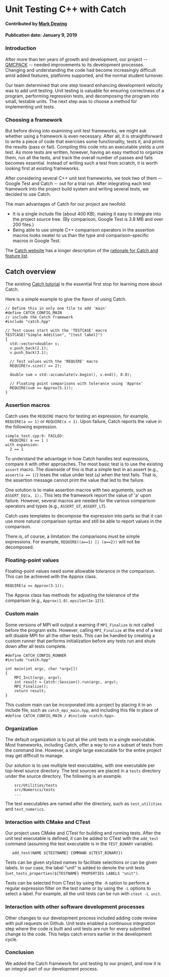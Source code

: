 # Unit Testing C++ with Catch

#### Contributed by [Mark Dewing](https://github.com/markdewing)

#### Publication date: January 9, 2019

### Introduction

After more than ten years of growth and development, our project -- [QMCPACK](https://github.com/QMCPACK/qmcpack) -- needed  improvements to its development processes.
Changing and understanding the code had become increasingly difficult amid added features,
platforms supported, and the normal student turnover.

Our team determined that one step toward enhancing development velocity was to add unit testing.
Unit testing is valuable for ensuring correctness of a program, performing regression tests, and decomposing the program into small, testable units.
The next step was to choose a method for implementing unit tests.

### Choosing a framework

But before diving into examining unit test frameworks, we might ask whether using a framework is even necessary.
After all, it is straightforward to write a piece of code that exercises some functionality, tests it, and prints the results (pass or fail).
Compiling this code into an executable yields a unit test.
As more tests are written, however, having an easy method to organize them, run all the tests, and track the overall number of passes and fails becomes essential.
Instead of writing such a test from scratch, it is worth looking first at existing frameworks.

After considering several C++ unit test frameworks, we took two of them -- Google Test and Catch -- out for a trial run.
After integrating each test framework into the project build system and
writing several tests, we decided to use Catch.

The main advantages of Catch for our project are twofold:

 * It is a single include file (about 400 KB), making it easy to integrate into the project source tree. (By comparison, Google Test is 3.8 MB and over 200 files.)
 * Being able to use simple C++ comparison operators in the assertion macros looks neater to us than the type and comparison-specific macros in Google Test.


The [Catch website](https://github.com/catchorg/Catch2) has a longer description of the [rationale for Catch and feature list](https://github.com/catchorg/Catch2/blob/master/docs/why-catch.md#top).


## Catch overview

The existing [Catch tutorial](https://github.com/catchorg/Catch2/blob/master/docs/tutorial.md#top) is the essential first stop for learning more about Catch.

Here is a simple example to give the flavor of using Catch.
```
// Define this in only one file to add 'main'
#define CATCH_CONFIG_MAIN
// include the Catch framework
#include "catch.hpp"

// Test cases start with the 'TESTCASE' macro
TESTCASE("Simple Addition", "[test label]")
{
  std::vector<double> v;
  v.push_back(2.1);
  v.push_back(3.1);

  // Test values with the 'REQUIRE' macro
  REQUIRE(v.size() == 2);

  double sum = std::accumulate(v.begin(), v.end(), 0.0);

  // Floating point comparisons with tolerance using 'Approx'
  REQUIRE(sum == Approx(5.1));
}
```

### Assertion macros

Catch uses the `REQUIRE` macro for testing an expression, for example, `REQUIRE(a == 1)` or `REQUIRE(a < 1)`.
Upon failure, Catch reports the value in the following expression.
```
simple_test.cpp:9: FAILED:
  REQUIRE( a == 1 )
with expansion:
  2 == 1
```
To understand the advantage in how Catch handles test expressions, compare it with other approaches. The most basic test is to use the existing `assert` macro.  The downside of this is that a simple test in an assert (e.g., `assert(a == 1)`) loses the value under test (`a`) when the test fails. That is, the assertion message cannot print the value that led to the failure.

One solution is to make assertion macros with two arguments, such as `ASSERT_EQ(a, 1);`. This lets the framework report the value of 'a' upon failure.  However, several macros are needed for the various comparison operators and types (e.g., `ASSERT_GT`, `ASSERT_LT`).

Catch uses templates to decompose the expression into parts so that it can use more natural comparison syntax and still be able to report values in the comparison.

There is, of course, a limitation: the comparisons must be simple expressions. For example, `REQUIRE((a==1) || (a==2))` will not be decomposed.

### Floating-point values

Floating-point values need some allowable tolerance in the comparison. This can be achieved with the Approx class.

```
REQUIRE(a == Approx(3.1));
```
The Approx class has methods for adjusting the tolerance of the comparison (e.g., `Approx(1.0).epsilon(1e-12)`).

### Custom main

Some versions of MPI will output a warning if `MPI_Finalize` is not called before the program exits. However, calling `MPI_Finalize` at the end of a test will disable MPI for all the other tests. This can be handled by creating a custom runner that performs initialization before any tests run and shuts down after all tests complete.
```
#define CATCH_CONFIG_RUNNER
#include "catch.hpp"

int main(int argc, char *argv[])
{
    MPI_Init(argc, argv);
    int result = Catch::Session().run(argc, argv);
    MPI_Finalize();
    return result;
}

```
This custom main can be incorporated into a project by placing it in an include file, such as `catch_mpi_main.hpp`, and including this file in place of `#define CATCH_CONFIG_MAIN / #include <catch.hpp>`.


### Organization

The default organization is to put all the unit tests in a single executable. Most frameworks, including Catch, offer a way to run a subset of tests from the command line. However, a single large executable for the entire project may get difficult to manage.

Our solution is to use multiple test executables, with one executable per top-level source directory. The test sources are placed in a `tests` directory under the source directory. The following is an example.

 ```
     src/Utilities/tests
     src/Numerics/tests
     ...
```

The test executables are named after the directory, such as `test_utilities` and `test_numerics`.


### Interaction with CMake and CTest

Our project uses CMake and CTest for building and running tests. After  the unit test executable is defined, it can be added to CTest with the `add_test` command (assuming the test executable is in the `TEST_BINARY` variable).
```
   add_test(NAME ${TESTNAME} COMMAND ${TEST_BINARY})
```

Tests can be given stylized names to facilitate selections or can be given labels. In our case, the label "unit" is added to denote the unit tests (`set_tests_properties(${TESTNAME} PROPERTIES LABELS "unit")`.

Tests can be selected from CTest by using the `-R` option to perform a regular expression filter on the test name or by using the `-L` options to select a label. For example, all the unit tests can be run with `ctest -L unit`.


### Interaction with other software development processes
Other changes to our development process included adding code review with pull requests on Github.
Unit tests enabled a continuous integration step where the code is built and unit tests are run for every submitted change to the code.  This helps catch errors earlier in the development cycle.

### Conclusion
We added the Catch framework for unit testing to our project, and now it is an integral part of our development process.


<!---
Publish: yes
RSS update: 2018-01-09
Categories: reliability
Topics: testing, reliability
Tags: bssw-article
Level: 2
Prerequisites: defaults
Aggregate: none
--->

